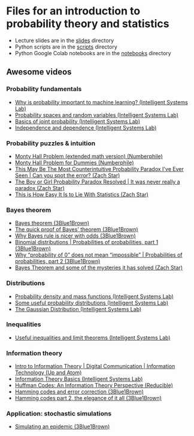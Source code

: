 # Files for an introduction to probability theory and statistics

- Lecture slides are in the [slides](slides) directory
- Python scripts are in the [scripts](scripts) directory
- Python Google Colab notebooks are in the [notebooks](notebooks) directory

## Awesome videos

### Probability fundamentals
- [Why is probability important to machine learning? (Intelligent Systems Lab)](https://youtu.be/oeyZNemZe04)
- [Probability spaces and random variables (Intelligent Systems Lab)](https://youtu.be/DqGUwoz4d4M)
- [Basics of joint probability (Intelligent Systems Lab)](https://youtu.be/CQS4xxz-2s4)
- [Independence and dependence (Intelligent Systems Lab)](https://youtu.be/mjkc5gqSO8Q)

### Probability puzzles & intuition
- [Monty Hall Problem (extended math version) (Numberphile)](https://youtu.be/ugbWqWCcxrg)
- [Monty Hall Problem for Dummies (Numberphile)](https://youtu.be/7u6kFlWZOWg)
- [This May Be The Most Counterintuitive Probability Paradox I've Ever Seen | Can you spot the error? (Zach Star)](https://youtu.be/bDZieLmya_I)
- [The Boy or Girl Probability Paradox Resolved | It was never really a paradox (Zach Star)](https://youtu.be/ElB350w8iJo)
- [This is How Easy It Is to Lie With Statistics (Zach Star)](https://youtu.be/bVG2OQp6jEQ)

### Bayes theorem
- [Bayes theorem (3Blue1Brown)](https://youtu.be/HZGCoVF3YvM)
- [The quick proof of Bayes' theorem (3Blue1Brown)](https://youtu.be/U_85TaXbeIo)
- [Why Bayes rule is nicer with odds (3Blue1Brown)](https://youtu.be/lG4VkPoG3ko)
- [Binomial distributions | Probabilities of probabilities, part 1 (3Blue1Brown)](https://youtu.be/8idr1WZ1A7Q)
- [Why “probability of 0” does not mean “impossible” | Probabilities of probabilities, part 2 (3Blue1Brown)](https://youtu.be/ZA4JkHKZM50)
- [Bayes Theorem and some of the mysteries it has solved (Zach Star)](https://youtu.be/82q3uYw6MuY)

### Distributions
- [Probability density and mass functions (Intelligent Systems Lab)](https://youtu.be/hDjcxi9p0ak)
- [Some useful probability distributions (Intelligent Systems Lab)](https://youtu.be/8OaNOCblGZY)
- [The Gaussian Distribution (Intelligent Systems Lab)](https://youtu.be/wc7oZB15rYQ)

### Inequalities
- [Useful inequalities and limit theorems (Intelligent Systems Lab)](https://youtu.be/Ij3f__U-iH8)

### Information theory
- [Intro to Information Theory | Digital Communication | Information Technology (Up and Atom)](https://youtu.be/_PG-jJKB_do)
- [Information Theory Basics (Intelligent Systems Lab)](https://youtu.be/bkLHszLlH34)
- [Huffman Codes: An Information Theory Perspective (Reducible)](https://youtu.be/B3y0RsVCyrw)
- [Hamming codes and error correction (3Blue1Brown)](https://youtu.be/X8jsijhllIA)
- [Hamming codes part 2, the elegance of it all (3Blue1Brown)](https://youtu.be/b3NxrZOu_CE)

### Application: stochastic simulations
- [Simulating an epidemic (3Blue1Brown)](https://youtu.be/gxAaO2rsdIs)
